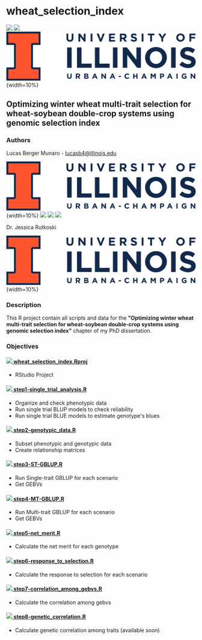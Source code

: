 # wheat_selection_index

![](https://img.shields.io/badge/R-276DC3?style=for-the-badge&logo=r&logoColor=white)
![](https://img.shields.io/badge/RStudio-4285F4?style=for-the-badge&logo=rstudio&logoColor=white)
![](uiuc.png){width=10%}

## Optimizing winter wheat multi-trait selection for wheat-soybean double-crop systems using genomic selection index

### Authors
Lucas Berger Munaro - lucasb4@illinois.edu

![](uiuc.png){width=10%}
[![](https://img.shields.io/badge/LinkedIn-0077B5?style=for-the-badge&logo=linkedin&logoColor=white)](https://www.linkedin.com/in/lucas-berger-munaro/)
[![](https://img.shields.io/badge/GitHub-100000?style=for-the-badge&logo=github&logoColor=white)](https://github.com/lbmunaro)
[![](https://img.shields.io/badge/Google_Scholar-4285F4?style=for-the-badge&logo=google-scholar&logoColor=white)](https://scholar.google.com/citations?user=4awE-QsAAAAJ&hl=en)

Dr. Jessica Rutkoski

![](uiuc.png){width=10%}

### Description

This R project contain all scripts and data for the **"Optimizing winter wheat multi-trait selection for wheat-soybean double-crop systems using genomic selection index"** chapter of my PhD dissertation.

### Objectives

#### [![](https://img.shields.io/badge/RStudio-4285F4?style=for-the-badge&logo=rstudio&logoColor=white) wheat_selection_index.Rproj](https://github.com/lbmunaro/wheat_selection_index/blob/main/wheat_selection_index.Rproj)

- RStudio Project

#### [![](https://img.shields.io/badge/R-276DC3?style=for-the-badge&logo=r&logoColor=white) step1-single_trial_analysis.R](https://github.com/lbmunaro/wheat_selection_index/blob/main/step1-single_trial_analysis.R)

- Organize and check phenotypic data
- Run single trial BLUP models to check reliability
- Run single trial BLUE models to estimate genotype's blues

#### [![](https://img.shields.io/badge/R-276DC3?style=for-the-badge&logo=r&logoColor=white) step2-genotypic_data.R](https://github.com/lbmunaro/wheat_selection_index/blob/main/step2-genotypic_data.R)

- Subset phenotypic and genotypic data
- Create relationship matrices

#### [![](https://img.shields.io/badge/R-276DC3?style=for-the-badge&logo=r&logoColor=white) step3-ST-GBLUP.R](https://github.com/lbmunaro/wheat_selection_index/blob/main/step3-ST-GBLUP.R)
- Run Single-trait GBLUP for each scenario
- Get GEBVs

#### [![](https://img.shields.io/badge/R-276DC3?style=for-the-badge&logo=r&logoColor=white) step4-MT-GBLUP.R](https://github.com/lbmunaro/wheat_selection_index/blob/main/step4-MT-GBLUP.R)
- Run Multi-trait GBLUP for each scenario
- Get GEBVs

#### [![](https://img.shields.io/badge/R-276DC3?style=for-the-badge&logo=r&logoColor=white)  step5-net_merit.R](https://github.com/lbmunaro/wheat_selection_index/blob/main/step5-net_merit.R)
- Calculate the net merit for each genotype

#### [![](https://img.shields.io/badge/R-276DC3?style=for-the-badge&logo=r&logoColor=white) step6-response_to_selection.R](https://github.com/lbmunaro/wheat_selection_index/blob/main/step6-response_to_selection.R)
- Calculate the response to selection for each scenario

#### [![](https://img.shields.io/badge/R-276DC3?style=for-the-badge&logo=r&logoColor=white) step7-correlation_among_gebvs.R](https://github.com/lbmunaro/wheat_selection_index/blob/main/step7-correlation_among_gebvs.R)
- Calculate the correlation among gebvs

#### [![](https://img.shields.io/badge/R-276DC3?style=for-the-badge&logo=r&logoColor=white)  step8-genetic_correlation.R]()
- Calculate genetic correlation among traits (available soon)













